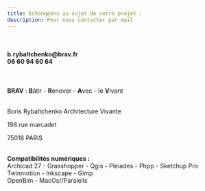 ```yaml
---
title: Echangeons au sujet de votre projet :
description: Pour nous contacter par mail
---
```

</br>
</br>
<b>b.rybaltchenko@brav.fr</b>
</br>
<b> 06 60 94 60 64 </b>
</br>
</br>
</br>
</br>
<b>BRAV</b> :   <b>B</b>âtir  -  <b>R</b>énover  -  <b>A</b>vec  -  le <b>V</b>ivant<br><br>

Boris Rybaltchenko Architecture Vivante

198 rue marcadet

75018 PARIS
</br>
</br>

<b>Compatibilités numériques : </b> </br> Archicad 27 - Grasshopper - Qgis - Pleiades - Phpp - Sketchup Pro </br> Twinmotion - Inkscape - Gimp</br> OpenBim - MacOs//Paralells </br>
